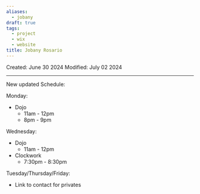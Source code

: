 ```yaml
---
aliases:
  - jobany
draft: true
tags:
  - project
  - wix
  - website
title: Jobany Rosario
---
```

Created: June 30 2024
Modified: July 02 2024 

-------------------------------------------------------------------------------

New updated Schedule:

Monday:
- Dojo
	- 11am - 12pm
	- 8pm - 9pm

Wednesday:
- Dojo
	- 11am - 12pm
- Clockwork
	- 7:30pm - 8:30pm

Tuesday/Thursday/Friday:
- Link to contact for privates